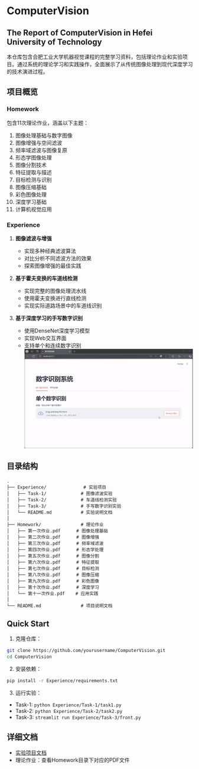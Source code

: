 # ComputerVision
## The Report of ComputerVision in Hefei University of Technology

本仓库包含合肥工业大学机器视觉课程的完整学习资料，包括理论作业和实验项目。通过系统的理论学习和实践操作，全面展示了从传统图像处理到现代深度学习的技术演进过程。

## 项目概览

### Homework

包含11次理论作业，涵盖以下主题：
1. 图像处理基础与数字图像
2. 图像增强与空间滤波
3. 频率域滤波与图像复原
4. 形态学图像处理
5. 图像分割技术
6. 特征提取与描述
7. 目标检测与识别
8. 图像压缩基础
9. 彩色图像处理
10. 深度学习基础
11. 计算机视觉应用

### Experience

1. **图像滤波与增强**
   - 实现多种经典滤波算法
   - 对比分析不同滤波方法的效果
   - 探索图像增强的最佳实践

2. **基于霍夫变换的车道线检测**
   - 实现完整的图像处理流水线
   - 使用霍夫变换进行直线检测
   - 实现实际道路场景中的车道线识别

3. **基于深度学习的手写数字识别**
   - 使用DenseNet深度学习模型
   - 实现Web交互界面
   - 支持单个和连续数字识别
![](Experience/IMAGE/Task3.gif)
## 目录结构

```
.
├── Experience/              # 实验项目
│   ├── Task-1/             # 图像滤波实验
│   ├── Task-2/             # 车道线检测实验
│   ├── Task-3/             # 手写数字识别实验
│   └── README.md           # 实验说明文档
│
├── Homework/               # 理论作业
│   ├── 第一次作业.pdf      # 图像处理基础
│   ├── 第二次作业.pdf      # 图像增强
│   ├── 第三次作业.pdf      # 频率域滤波
│   ├── 第四次作业.pdf      # 形态学处理
│   ├── 第五次作业.pdf      # 图像分割
│   ├── 第六次作业.pdf      # 特征提取
│   ├── 第七次作业.pdf      # 目标检测
│   ├── 第八次作业.pdf      # 图像压缩
│   ├── 第九次作业.pdf      # 彩色图像
│   ├── 第十次作业.pdf      # 深度学习
│   └── 第十一次作业.pdf    # 应用实践
│
└── README.md               # 项目说明文档
```
## Quick Start

1. 克隆仓库：
```bash
git clone https://github.com/yourusername/ComputerVision.git
cd ComputerVision
```

2. 安装依赖：
```bash
pip install -r Experience/requirements.txt
```

3. 运行实验：
- Task-1: `python Experience/Task-1/task1.py`
- Task-2: `python Experience/Task-2/task2.py`
- Task-3: `streamlit run Experience/Task-3/front.py`

## 详细文档

- [实验项目文档](Experience/README.md)
- 理论作业：查看Homework目录下对应的PDF文件



